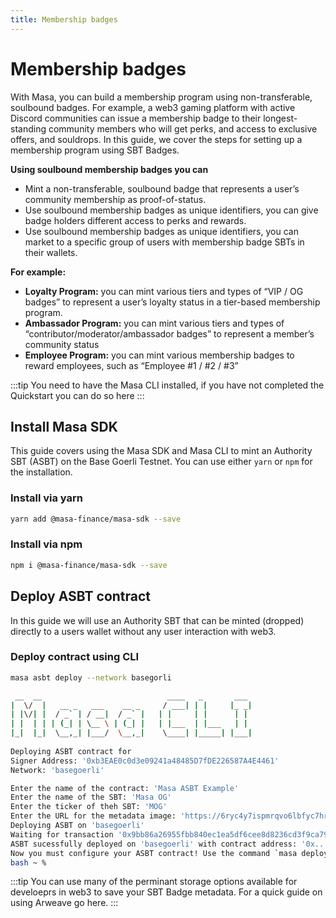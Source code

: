 ```yaml
---
title: Membership badges
---
```


# Membership badges

With Masa, you can build a membership program using non-transferable, soulbound badges. For example, a web3 gaming platform with active Discord communities can issue a membership badge to their longest-standing community members who will get perks, and access to exclusive offers, and souldrops. In this guide, we cover the steps for setting up a membership program using SBT Badges.

**Using soulbound membership badges you can**

- Mint a non-transferable, soulbound badge that represents a user’s community membership as proof-of-status. 
- Use soulbound membership badges as unique identifiers, you can give badge holders different access to perks and rewards.
- Use soulbound membership badges as unique identifiers, you can market to a specific group of users with membership badge SBTs in their wallets.

**For example:**
  - **Loyalty Program:** you can mint various tiers and types of “VIP / OG badges” to represent a user’s loyalty status in a tier-based membership program. 
  - **Ambassador Program:** you can mint various tiers and types of “contributor/moderator/ambassador badges” to represent a member’s community status
  - **Employee Program:** you can mint various membership badges to reward employees, such as “Employee #1 / #2 / #3”

:::tip
You need to have the Masa CLI installed, if you have not completed the Quickstart you can do so here
:::

## Install Masa SDK
This guide covers using the Masa SDK and Masa CLI to mint an Authority SBT (ASBT) on the Base Goerli Testnet. You can use either `yarn` or `npm` for the installation. 

### Install via yarn
```bash
yarn add @masa-finance/masa-sdk --save
```

### Install via npm
```bash
npm i @masa-finance/masa-sdk --save
```

## Deploy ASBT contract
In this guide we will use an Authority SBT that can be minted (dropped) directly to a users wallet without any user interaction with web3. 

### Deploy contract using CLI
```bash
masa asbt deploy --network basegorli 
```
 ```bash
  __  __                            ____   _       ___ 
 |  \/  |   __ _   ___    __ _     / ___| | |     |_ _|
 | |\/| |  / _` | / __|  / _` |   | |     | |      | | 
 | |  | | | (_| | \__ \ | (_| |   | |___  | |___   | | 
 |_|  |_|  \__,_| |___/  \__,_|    \____| |_____| |___|
                                                       
Deploying ASBT contract for
Signer Address: '0xb3EAE0c0d3e09241a48485D7fDE226587A4E4461'
Network: 'basegoerli'

Enter the name of the contract: 'Masa ASBT Example'
Enter the name of the SBT: 'Masa OG'
Enter the ticker of theh SBT: 'MOG'
Enter the URL for the metadata image: 'https://6ryc4y7ispmrqvo6lbfyc7hruojxjl3dvaqxqwffervrwqchnwoq.arweave.net/9HAuY-iT2RhV3lhLgXzxo5N0r2OoIXhYpSRrG0BHbZ0'
Deploying ASBT on 'basegoerli'
Waiting for transaction '0x9bb86a26955fbb840ec1ea5df6cee8d8236cd3f9ca79b230a5179885bfeb2ff7' to finalize!
ASBT sucessfully deployed on 'basegoerli' with contract address: '0x...bnv'
Now you must configure your ASBT contract! Use the command `masa deploy` to get the help menu for SBT deployments 🚀
bash ~ %
```

:::tip
You can use many of the perminant storage options available for develoeprs in web3 to save your SBT Badge metadata. For a quick guide on using Arweave go here.
:::